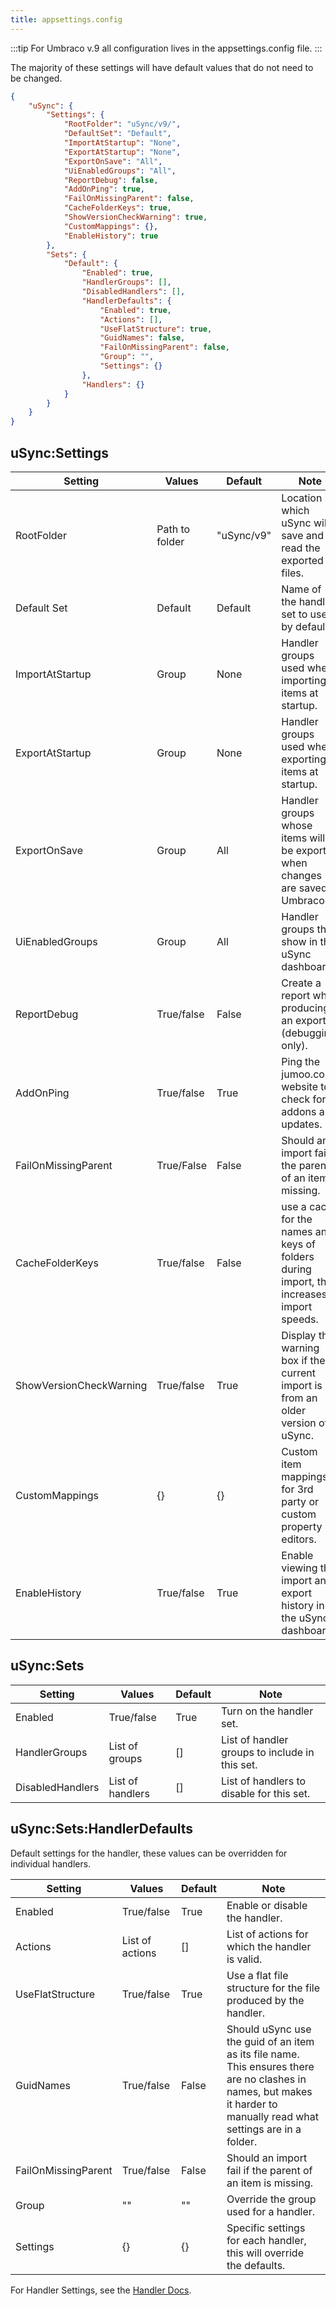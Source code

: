 ```yaml
---
title: appsettings.config
---
```


:::tip
For Umbraco v.9 all configuration lives in the appsettings.config file.
:::

The majority of these settings will have default values that do not need to be changed.

```json title="appsettings.json"
{
    "uSync": {
        "Settings": {
            "RootFolder": "uSync/v9/",
            "DefaultSet": "Default",
            "ImportAtStartup": "None",
            "ExportAtStartup": "None",
            "ExportOnSave": "All",
            "UiEnabledGroups": "All",
            "ReportDebug": false,
            "AddOnPing": true,
            "FailOnMissingParent": false,
            "CacheFolderKeys": true,
            "ShowVersionCheckWarning": true,
            "CustomMappings": {},
            "EnableHistory": true
        },
        "Sets": {
            "Default": {
                "Enabled": true,
                "HandlerGroups": [],
                "DisabledHandlers": [],
                "HandlerDefaults": {
                    "Enabled": true,
                    "Actions": [],
                    "UseFlatStructure": true,
                    "GuidNames": false,
                    "FailOnMissingParent": false,
                    "Group": "",
                    "Settings": {}
                },
                "Handlers": {}
            }
        }
    }
}
```

## uSync:Settings

Setting | Values | Default | Note
--------|--------|------ |---
RootFolder | Path to folder | "uSync/v9" |  Location in which uSync will save and read the exported files.
Default Set | Default | Default | Name of the handler set to use by default.
ImportAtStartup | Group | None | Handler groups used when importing items at startup.
ExportAtStartup | Group | None | Handler groups used when exporting items at startup.
ExportOnSave | Group | All | Handler groups whose items will be exported when changes are saved in Umbraco.
UiEnabledGroups | Group | All  | Handler groups that show in the uSync dashboard.
ReportDebug | True/false | False | Create a report while producing an export (debugging only).
AddOnPing | True/false | True | Ping the jumoo.co.uk website to check for addons and updates.
FailOnMissingParent | True/False | False | Should an import fail if the parent of an item is missing.
CacheFolderKeys | True/false | False | use a cache for the names and keys of folders during import, this increases import speeds.
ShowVersionCheckWarning | True/false | True | Display the warning box if the current import is from an older version of uSync.
CustomMappings | {} | {} | Custom item mappings for 3rd party or custom property editors.
EnableHistory | True/false | True | Enable viewing the import and export history in the uSync dashboard.

## uSync:Sets

Setting | Values | Default | Note
--------|--------|---------|-----
Enabled | True/false | True | Turn on the handler set.
HandlerGroups | List of groups | [] | List of handler groups to include in this set.
DisabledHandlers | List of handlers | [] | List of handlers to disable for this set.

## uSync:Sets:HandlerDefaults
Default settings for the handler, these values can be overridden for individual handlers.

Setting | Values | Default | Note
--------|--------|---------|-----
Enabled | True/false | True | Enable or disable the handler.
Actions | List of actions | [] | List of actions for which the handler is valid.
UseFlatStructure | True/false | True | Use a flat file structure for the file produced by the handler. 
GuidNames | True/false | False | Should uSync use the guid of an item as its file name. This ensures there are no clashes in names, but makes it harder to manually read what settings are in a folder.
FailOnMissingParent | True/false | False | Should an import fail if the parent of an item is missing.
Group | "" | "" | Override the group used for a handler. 
Settings | {} | {} | Specific settings for each handler, this will override the defaults.

For Handler Settings, see the [Handler Docs](handlers).

